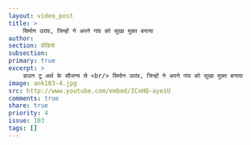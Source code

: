 ```yaml
---
layout: video_post
title: >
    सिमोन उरांव, जिन्हों ने अपने गांव को सूखा मुक्त बनाया
author:
section: वीडियो
subsection:
primary: true
excerpt: >
    डाउन टू अर्थ के सौजन्य से <br/> सिमोन उरांव, जिन्हों ने अपने गांव को सूखा मुक्त बनाया
image: ank103-4.jpg
src: http://www.youtube.com/embed/ICxHQ-ayeiU
comments: true
share: true
priority: 4
issue: 103
tags: []
---
```

